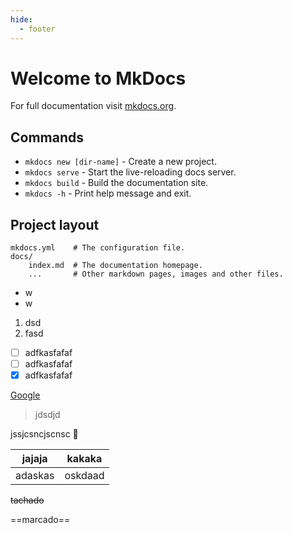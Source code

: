 ```yaml
---
hide:
  - footer
---
```


# Welcome to MkDocs

For full documentation visit [mkdocs.org](https://www.mkdocs.org).

## Commands

* `mkdocs new [dir-name]` - Create a new project.
* `mkdocs serve` - Start the live-reloading docs server.
* `mkdocs build` - Build the documentation site.
* `mkdocs -h` - Print help message and exit.

## Project layout

    mkdocs.yml    # The configuration file.
    docs/
        index.md  # The documentation homepage.
        ...       # Other markdown pages, images and other files.

- w
- w

1. dsd
2. fasd

- [ ] adfkasfafaf
- [ ] adfkasfafaf
- [x] adfkasfafaf

[Google](https://www.google.com)

> jdsdjd

jssjcsncjscnsc :snake:

|jajaja |kakaka |
|:-----:|:-----:|
|adaskas|oskdaad|

~~tachado~~

==marcado==

